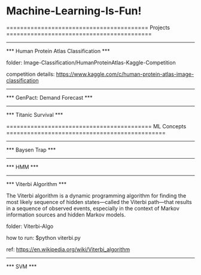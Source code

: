 # Machine-Learning-Is-Fun!

========================================= Projects ==========================================

-------------------------------------------------------
*** Human Protein Atlas Classification ***

folder: 
Image-Classification/HumanProteinAtlas-Kaggle-Competition

competition details:
https://www.kaggle.com/c/human-protein-atlas-image-classification


--------------------------------------------------------
*** GenPact: Demand Forecast ***






--------------------------------------------------------
*** Titanic Survival ***






========================================== ML Concepts ==============================================

-------------------------------------------------------

*** Baysen Trap ***




-------------------------------------------------------
*** HMM ***




------------------------------------------------------
*** Viterbi Algorithm ***

The Viterbi algorithm is a dynamic programming algorithm for finding the most likely sequence of hidden states—called the Viterbi path—that results in a sequence of observed events, especially in the context of Markov information sources and hidden Markov models.

folder:
Viterbi-Algo

how to run: 
$python viterbi.py

ref: 
https://en.wikipedia.org/wiki/Viterbi_algorithm

-------------------------------------------------------
*** SVM ***


